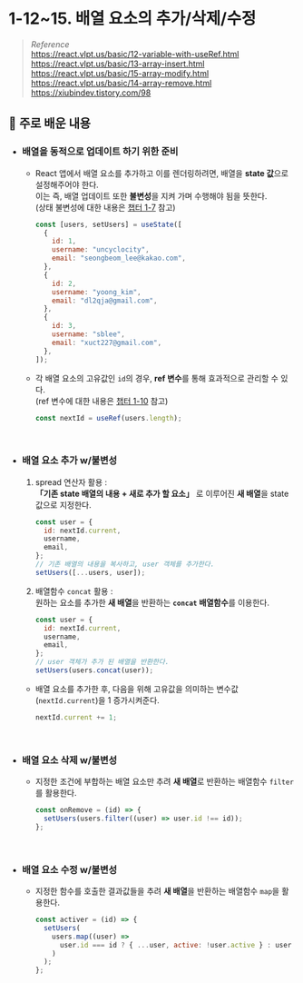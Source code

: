 # 1-12~15. 배열 요소의 추가/삭제/수정

> _Reference_ <br> https://react.vlpt.us/basic/12-variable-with-useRef.html <br> https://react.vlpt.us/basic/13-array-insert.html <br> https://react.vlpt.us/basic/15-array-modify.html <br> https://react.vlpt.us/basic/14-array-remove.html <br> https://xiubindev.tistory.com/98

## 📕 주로 배운 내용

- ### 배열을 동적으로 업데이트 하기 위한 준비

  - React 앱에서 배열 요소를 추가하고 이를 렌더링하려면, 배열을 **state 값**으로 설정해주어야 한다. <br> 이는 즉, 배열 업데이트 또한 **불변성**을 지켜 가며 수행해야 됨을 뜻한다. <br> (상태 불변성에 대한 내용은 <a href="https://github.com/uncyclocity/study_react/tree/main/1-07_usestate">챕터 1-7</a> 참고)

    ```javascript
    const [users, setUsers] = useState([
      {
        id: 1,
        username: "uncyclocity",
        email: "seongbeom_lee@kakao.com",
      },
      {
        id: 2,
        username: "yoong_kim",
        email: "dl2qja@gmail.com",
      },
      {
        id: 3,
        username: "sblee",
        email: "xuct227@gmail.com",
      },
    ]);
    ```

  - 각 배열 요소의 고유값인 `id`의 경우, **ref 변수**를 통해 효과적으로 관리할 수 있다. <br> (ref 변수에 대한 내용은 <a href="https://github.com/uncyclocity/study_react/tree/main/1-10_useref">챕터 1-10</a> 참고)

    ```javascript
    const nextId = useRef(users.length);
    ```

<br>

- ### 배열 요소 추가 w/불변성

  1.  spread 연산자 활용 : <br> **「기존 state 배열의 내용 + 새로 추가 할 요소」** 로 이루어진 **새 배열**을 state 값으로 지정한다.

      ```javascript
      const user = {
        id: nextId.current,
        username,
        email,
      };
      // 기존 배열의 내용을 복사하고, user 객체를 추가한다.
      setUsers([...users, user]);
      ```

  2.  배열함수 `concat` 활용 : <br> 원하는 요소를 추가한 **새 배열**을 반환하는 **`concat` 배열함수**를 이용한다.

      ```javascript
      const user = {
        id: nextId.current,
        username,
        email,
      };
      // user 객체가 추가 된 배열을 반환한다.
      setUsers(users.concat(user));
      ```

  - 배열 요소를 추가한 후, 다음을 위해 고유값을 의미하는 변수값(`nextId.current`)을 1 증가시켜준다.

    ```javascript
    nextId.current += 1;
    ```

<br>

- ### 배열 요소 삭제 w/불변성

  - 지정한 조건에 부합하는 배열 요소만 추려 **새 배열**로 반환하는 배열함수 `filter`를 활용한다.

    ```javascript
    const onRemove = (id) => {
      setUsers(users.filter((user) => user.id !== id));
    };
    ```

<br>

- ### 배열 요소 수정 w/불변성

  - 지정한 함수를 호출한 결과값들을 추려 **새 배열**을 반환하는 배열함수 `map`을 활용한다.

    ```javascript
    const activer = (id) => {
      setUsers(
        users.map((user) =>
          user.id === id ? { ...user, active: !user.active } : user
        )
      );
    };
    ```
